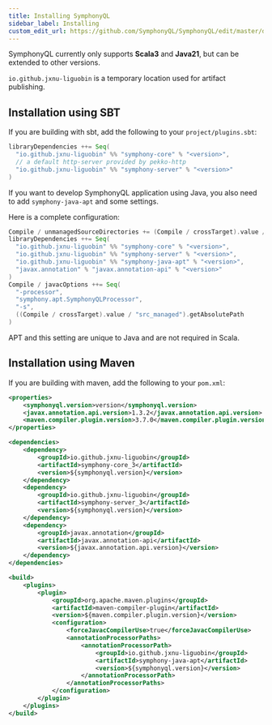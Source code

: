 ```yaml
---
title: Installing SymphonyQL
sidebar_label: Installing
custom_edit_url: https://github.com/SymphonyQL/SymphonyQL/edit/master/docs/installation.md
---
```


SymphonyQL currently only supports **Scala3** and **Java21**, but can be extended to other versions.

`io.github.jxnu-liguobin` is a temporary location used for artifact publishing.

## Installation using SBT

If you are building with sbt, add the following to your `project/plugins.sbt`:
```scala
libraryDependencies ++= Seq(
  "io.github.jxnu-liguobin" %% "symphony-core" % "<version>",
  // a default http-server provided by pekko-http
  "io.github.jxnu-liguobin" %% "symphony-server" % "<version>"
)
```

If you want to develop SymphonyQL application using Java, you also need to add `symphony-java-apt` and some settings.

Here is a complete configuration:
```scala
Compile / unmanagedSourceDirectories += (Compile / crossTarget).value / "src_managed"
libraryDependencies ++= Seq(
  "io.github.jxnu-liguobin" %% "symphony-core" % "<version>",
  "io.github.jxnu-liguobin" %% "symphony-server" % "<version>",
  "io.github.jxnu-liguobin" %% "symphony-java-apt" % "<version>",
  "javax.annotation" % "javax.annotation-api" % "<version>"
)
Compile / javacOptions ++= Seq(
  "-processor",
  "symphony.apt.SymphonyQLProcessor",
  "-s",
  ((Compile / crossTarget).value / "src_managed").getAbsolutePath
)
```

APT and this setting are unique to Java and are not required in Scala.

## Installation using Maven

If you are building with maven, add the following to your `pom.xml`:
```xml
<properties>
    <symphonyql.version>version</symphonyql.version>
    <javax.annotation.api.version>1.3.2</javax.annotation.api.version>
    <maven.compiler.plugin.version>3.7.0</maven.compiler.plugin.version>
</properties>

<dependencies>
    <dependency>
        <groupId>io.github.jxnu-liguobin</groupId>
        <artifactId>symphony-core_3</artifactId>
        <version>${symphonyql.version}</version>
    </dependency>
    <dependency>
        <groupId>io.github.jxnu-liguobin</groupId>
        <artifactId>symphony-server_3</artifactId>
        <version>${symphonyql.version}</version>
    </dependency>
    <dependency>
        <groupId>javax.annotation</groupId>
        <artifactId>javax.annotation-api</artifactId>
        <version>${javax.annotation.api.version}</version>
    </dependency>
</dependencies>

<build>
    <plugins>
        <plugin>
            <groupId>org.apache.maven.plugins</groupId>
            <artifactId>maven-compiler-plugin</artifactId>
            <version>${maven.compiler.plugin.version}</version>
            <configuration>
                <forceJavacCompilerUse>true</forceJavacCompilerUse>
                <annotationProcessorPaths>
                    <annotationProcessorPath>
                        <groupId>io.github.jxnu-liguobin</groupId>
                        <artifactId>symphony-java-apt</artifactId>
                        <version>${symphonyql.version}</version>
                    </annotationProcessorPath>
                </annotationProcessorPaths>
            </configuration>
        </plugin>
    </plugins>
</build>
```
